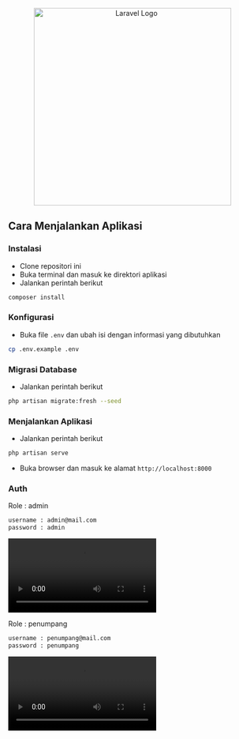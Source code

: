 <p align="center"><a href="https://laravel.com" target="_blank"><img src="https://raw.githubusercontent.com/laravel/art/master/logo-lockup/5%20SVG/2%20CMYK/1%20Full%20Color/laravel-logolockup-cmyk-red.svg" width="400" alt="Laravel Logo"></a></p>

## Cara Menjalankan Aplikasi

### Instalasi
- Clone repositori ini
- Buka terminal dan masuk ke direktori aplikasi
- Jalankan perintah berikut
```bash
composer install
```

### Konfigurasi
- Buka file `.env` dan ubah isi dengan informasi yang dibutuhkan
```bash
cp .env.example .env
```

### Migrasi Database
- Jalankan perintah berikut
```bash
php artisan migrate:fresh --seed
```

### Menjalankan Aplikasi
- Jalankan perintah berikut
```bash
php artisan serve
```
- Buka browser dan masuk ke alamat `http://localhost:8000`

### Auth
Role : admin
```bash
username : admin@mail.com
password : admin    
```

![admin](demo-admin.mov)

Role : penumpang
```bash
username : penumpang@mail.com
password : penumpang
```
![penumpang](demo-penumpang.mov)
